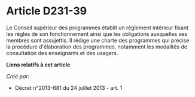 # Article D231-39

Le Conseil supérieur des programmes établit un règlement intérieur fixant les règles de son fonctionnement ainsi que les
obligations auxquelles ses membres sont assujettis. Il rédige une charte des programmes qui précise la procédure
d'élaboration des programmes, notamment les modalités de consultation des enseignants et des usagers.

**Liens relatifs à cet article**

_Créé par_:

  - Décret n°2013-681 du 24 juillet 2013 - art. 1
